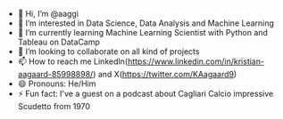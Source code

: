 - 👋 Hi, I’m @aaggi
- 👀 I’m interested in Data Science, Data Analysis and Machine Learning
- 🌱 I’m currently learning Machine Learning Scientist with Python and Tableau on DataCamp
- 💞️ I’m looking to collaborate on all kind of projects 
- 📫 How to reach me LinkedIn(https://www.linkedin.com/in/kristian-aagaard-85998898/) and X(https://twitter.com/KAagaard9)
- 😄 Pronouns: He/Him
- ⚡ Fun fact: I've a guest on a podcast about Cagliari Calcio impressive Scudetto from 1970

<!---
aaggi/aaggi is a ✨ special ✨ repository because its `README.md` (this file) appears on your GitHub profile.
You can click the Preview link to take a look at your changes.
--->
